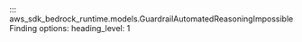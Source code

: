 ::: aws_sdk_bedrock_runtime.models.GuardrailAutomatedReasoningImpossibleFinding
    options:
        heading_level: 1
